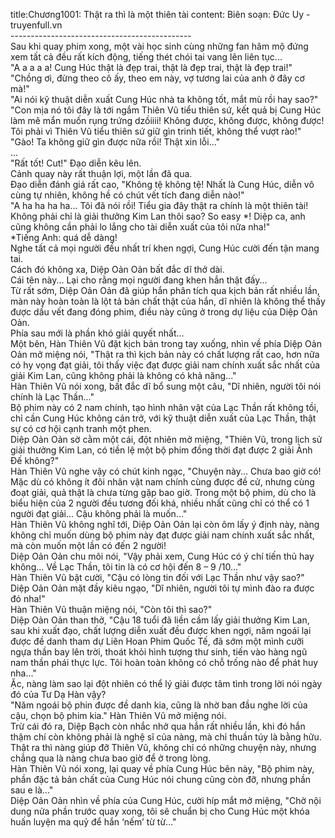 title:Chương1001: Thật ra thì là một thiên tài
content:
Biên soạn: Đức Uy - truyenfull.vn<br>---------------------------------------------<br>Sau khi quay phim xong, một vài học sinh cùng những fan hâm mộ đứng xem tất cả đều rất kích động, tiếng thét chói tai vang lên liên tục...<br>"A a a a a! Cung Húc thật là đẹp trai, thật là đẹp trai, thật là đẹp trai!"<br>"Chồng ơi, đừng theo cô ấy, theo em này, vợ tương lai của anh ở đây cơ mà!"<br>"Ai nói kỹ thuật diễn xuất Cung Húc nhà ta không tốt, mắt mù rồi hay sao?"<br>"Con mịa nó tôi đây là tới ngắm Thiên Vũ tiểu thiên sứ, kết quả bị Cung Húc làm mê mẩn muốn rụng trứng dzồiiii! Không được, không được, không được! Tôi phải vì Thiên Vũ tiểu thiên sứ giữ gìn trinh tiết, không thể vượt rào!"<br>"Gào! Ta không giữ gìn được nữa rồi! Thật xin lỗi..."<br>...<br>"Rất tốt! Cut!" Đạo diễn kêu lên.<br>Cảnh quay này rất thuận lợi, một lần đã qua.<br>Đạo diễn đánh giá rất cao, "Không tệ không tệ! Nhất là Cung Húc, diễn vô cùng tự nhiên, không hề có chút vết tích đang diễn nào!"<br>"A ha ha ha ha... Tôi đã nói rồi! Tiểu gia đây thật ra chính là một thiên tài! Không phải chỉ là giải thưởng Kim Lan thôi sao? So easy *! Diệp ca, anh cũng không cần phải lo lắng cho tài diễn xuất của tôi nữa nha!"<br>*Tiếng Anh: quá dễ dàng!<br>Nghe tất cả mọi người đều nhất trí khen ngợi, Cung Húc cười đến tận mang tai.<br>Cách đó không xa, Diệp Oản Oản bất đắc dĩ thở dài.<br>Cái tên này... Lại cho rằng mọi người đang khen hắn thật đấy...<br>Từ rất sớm, Diệp Oản Oản đã giúp hắn phân tích qua kịch bản rất nhiều lần, màn này hoàn toàn là lột tả bản chất thật của hắn, dĩ nhiên là không thể thấy được dấu vết đang đóng phim, điều này cũng ở trong dự liệu của Diệp Oản Oản.<br>Phía sau mới là phần khó giải quyết nhất…<br>Một bên, Hàn Thiên Vũ đặt kịch bản trong tay xuống, nhìn về phía Diệp Oản Oản mở miệng nói, "Thật ra thì kịch bản này có chất lượng rất cao, hơn nữa có hy vọng đạt giải, tôi thấy việc đạt được giải nam chính xuất sắc nhất của giải Kim Lan, cũng không phải là không có khả năng..."<br>Hàn Thiên Vũ nói xong, bất đắc dĩ bổ sung một câu, "Dĩ nhiên, người tôi nói chính là Lạc Thần..."<br>Bộ phim này có 2 nam chính, tạo hình nhân vật của Lạc Thần rất không tồi, chỉ cần Cung Húc không cản trở, với kỹ thuật diễn xuất của Lạc Thần, thật sự có cơ hội cạnh tranh một phen.<br>Diệp Oản Oản sờ cằm một cái, đột nhiên mở miệng, "Thiên Vũ, trong lịch sử giải thưởng Kim Lan, có tiền lệ một bộ phim đồng thời đạt được 2 giải Ảnh Đế không?"<br>Hàn Thiên Vũ nghe vậy có chút kinh ngạc, "Chuyện này... Chưa bao giờ có! Mặc dù có không ít đôi nhân vật nam chính cùng được đề cử, nhưng cùng đoạt giải, quả thật là chưa từng gặp bao giờ. Trong một bộ phim, dù cho là biểu hiện của 2 người đều tương đối khá, nhiều nhất cũng chỉ có thể có 1 người đạt giải... Cậu không phải là muốn..."<br>Hàn Thiên Vũ không nghĩ tới, Diệp Oản Oản lại còn ôm lấy ý định này, nàng không chỉ muốn dùng bộ phim này đạt được giải nam chính xuất sắc nhất, mà còn muốn một lần có đến 2 người!<br>Diệp Oản Oản chu môi nói, "Vậy phải xem, Cung Húc có ý chí tiến thủ hay không... Về Lạc Thần, tôi tin là có cơ hội đến 8 – 9 /10..."<br>Hàn Thiên Vũ bật cười, "Cậu có lòng tin đối với Lạc Thần như vậy sao?"<br>Diệp Oản Oản mặt đầy kiêu ngạo, "Dĩ nhiên, người tôi tự mình đào ra được đó nha!"<br>Hàn Thiên Vũ thuận miệng nói, "Còn tôi thì sao?"<br>Diệp Oản Oản than thở, "Cậu 18 tuổi đã liền cầm lấy giải thưởng Kim Lan, sau khi xuất đạo, chất lượng diễn xuất đều được khen ngợi, năm ngoái lại được đề danh tham dự Liên Hoan Phim Quốc Tế, đã sớm một mình cưỡi ngựa thần bay lên trời, thoát khỏi hình tượng thư sinh, tiến vào hàng ngũ nam thần phái thực lực. Tôi hoàn toàn không có chỗ trống nào để phát huy nha..."<br>Ặc, nàng làm sao lại đột nhiên có thể lý giải được tâm tình trong lời nói ngày đó của Tư Dạ Hàn vậy?<br>"Năm ngoái bộ phin được đề danh kia, cũng là nhờ ban đầu nghe lời của cậu, chọn bộ phim kia." Hàn Thiên Vũ mở miệng nói.<br>Trừ cái đó ra, Diệp Bạch còn nhắc nhở qua hắn rất nhiều lần, khi đó hắn thậm chí còn không phải là nghệ sĩ của nàng, mà chỉ thuần túy là bằng hữu.<br>Thật ra thì nàng giúp đỡ Thiên Vũ, không chỉ có những chuyện này, nhưng chẳng qua là nàng chưa bao giờ để ở trong lòng.<br>Hàn Thiên Vũ nói xong, lại quay về phía Cung Húc bên này, "Bộ phim này, phần đặc tả bản chất của Cung Húc nói chung cũng còn đỡ, nhưng phần sau e là..."<br>Diệp Oản Oản nhìn về phía của Cung Húc, cười híp mắt mở miệng, "Chờ nội dung nửa phần trước quay xong, tôi sẽ chuẩn bị cho Cung Húc một khóa huấn luyện ma quỷ để hắn ‘nếm’ từ từ..."